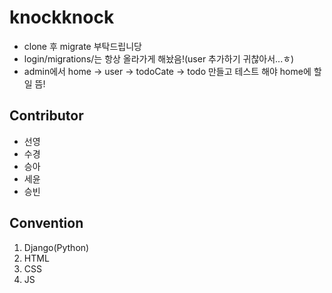 # knockknock
- clone 후 migrate 부탁드립니당
- login/migrations/는 항상 올라가게 해놨음!(user 추가하기 귀찮아서...ㅎ)
- admin에서 home -> user -> todoCate -> todo 만들고 테스트 해야 home에 할 일 뜸!

## Contributor
- 선영
- 수경
- 승아
- 세윤
- 승빈

## Convention
1) Django(Python)
2) HTML
3) CSS
4) JS
